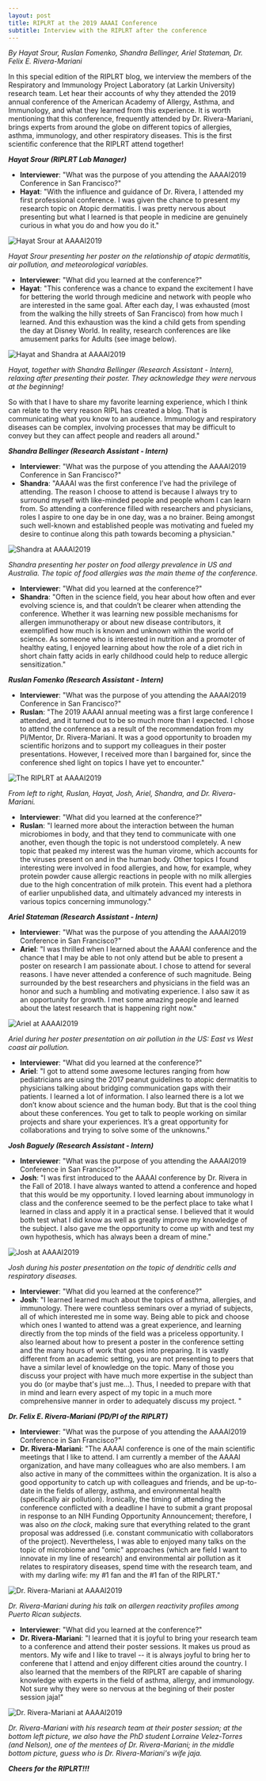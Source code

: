 ```yaml
---
layout: post
title: RIPLRT at the 2019 AAAAI Conference
subtitle: Interview with the RIPLRT after the conference
---
```


*By Hayat Srour, Ruslan Fomenko, Shandra Bellinger, Ariel Stateman, Dr. Felix E. Rivera-Mariani*

In this special edition of the RIPLRT blog, we interview the members of the Respiratory and Immunology Project Laboratory (at Larkin University) research team. Let hear their accounts of why they attended the 2019 annual conference of the American Academy of Allergy, Asthma, and Immunology, and what they learned from this experience. It is worth mentioning that this conference, frequently attended by Dr. Rivera-Mariani, brings experts from around the globe on different topics of allergies, asthma, immunology, and other respiratory diseases. This is the first scientific conference that the RIPLRT attend together! 

***Hayat Srour (RIPLRT Lab Manager)***

- **Interviewer**: "What was the purpose of you attending the AAAAI2019 Conference in San Francisco?" 
- **Hayat**: "With the influence and guidance of Dr. Rivera, I attended my first professional conference. I was given the chance to present my research topic on Atopic dermatitis. I was pretty nervous about presenting but what I learned is that people in medicine are genuinely curious in what you do and how you do it."

<img src="/img/HayatAAAAI9_1.png" alt="Hayat Srour at AAAAI2019" class="inline"/>

*Hayat Srour presenting her poster on the relationship of atopic dermatitis, air pollution, and meteorological variables.*

- **Interviewer**: "What did you learned at the conference?"
- **Hayat**: "This conference was a chance to expand the excitement I have for bettering the world through medicine and network with people who are interested in the same goal. 
After each day, I was exhausted (most from the walking the hilly streets of San Francisco) from how much I learned. And this exhaustion was the kind a child gets from spending the day at Disney World. In reality, research conferences are like amusement parks for Adults (see image below).

<img src="/img/HayatAAAAI9_2.png" alt="Hayat and Shandra at AAAAI2019" class="inline"/>

*Hayat, together with Shandra Bellinger (Research Assistant - Intern), relaxing after presenting their poster. They acknowledge they were nervous at the beginning!*

So with that I have to share my favorite learning experience, which I think can relate to the very reason RIPL has created a blog. That is communicating what you know to an audience. Immunology and respiratory diseases can be complex, involving processes that may be difficult to convey but they can affect people and readers all around." 


***Shandra Bellinger (Research Assistant - Intern)***

- **Interviewer**: "What was the purpose of you attending the AAAAI2019 Conference in San Francisco?" 
- **Shandra**: "AAAAI was the first conference I’ve had the privilege of attending. The reason I choose to attend is because I always try to surround myself with like-minded people and people whom I can learn from. So attending a conference filled with researchers and physicians, roles I aspire to one day be in one day, was a no brainer. Being amongst such well-known and established people was motivating and fueled my desire to continue along this path towards becoming a physician."

<img src="/img/Shandra_AAAAI2019.png" alt="Shandra at AAAAI2019" class="inline"/>

*Shandra presenting her poster on food allergy prevalence in US and Australia. The topic of food allergies was the main theme of the conference.*

- **Interviewer**: "What did you learned at the conference?"
- **Shandra**: "Often in the science field, you hear about how often and ever evolving science is, and that couldn’t be clearer when attending the conference. Whether it was learning new possible mechanisms for allergen immunotherapy or about new disease contributors, it exemplified how much is known and unknown within the world of science. As someone who is interested in nutrition and a promoter of healthy eating, I enjoyed learning about how the role of a diet rich in short chain fatty acids in early childhood could help to reduce allergic sensitization."

***Ruslan Fomenko (Research Assistant - Intern)***

- **Interviewer**: "What was the purpose of you attending the AAAAI2019 Conference in San Francisco?" 
- **Ruslan**: "The 2019 AAAAI annual meeting was a first large conference I attended, and it turned out to be so much more than I expected.  I chose to attend the conference as a result of the recommendation from my PI/Mentor, Dr. Rivera-Mariani. It was a good opportunity to broaden my scientific horizons and to support my colleagues in their poster presentations.  However, I received more than I bargained for, since the conference shed light on topics I have yet to encounter."

<img src="/img/RIPLRT_AAAAI2019.jpg" alt="The RIPLRT at AAAAI2019" class="inline"/>

*From left to right, Ruslan, Hayat, Josh, Ariel, Shandra, and Dr. Rivera-Mariani.*

- **Interviewer**: "What did you learned at the conference?"
- **Ruslan**: "I learned more about the interaction between the human microbiomes in body, and that they tend to communicate with one another, even though the topic is not understood completely.  A new topic that peaked my interest was the human virome, which accounts for the viruses present on and in the human body.  Other topics I found interesting were involved in food allergies, and how, for example, whey protein powder cause allergic reactions in people with no milk allergies due to the high concentration of milk protein.  This event had a plethora of earlier unpublished data, and ultimately advanced my interests in various topics concerning immunology."

***Ariel Stateman (Research Assistant - Intern)***

- **Interviewer**: "What was the purpose of you attending the AAAAI2019 Conference in San Francisco?" 
- **Ariel**: "I was thrilled when I learned about the AAAAI conference and the chance that I may be able to not only attend but be able to present a poster on research I am passionate about. I chose to attend for several reasons. I have never attended a conference of such magnitude. Being surrounded by the best researchers and physicians in the field was an honor and such a humbling and motivating experience. I also saw it as an opportunity for growth. I met some amazing people and learned about the latest research that is happening right now."

<img src="/img/Ariel_AAAAI2019.png" alt="Ariel at AAAAI2019" class="inline"/>

*Ariel during her poster presentation on air pollution in the US: East vs West coast air pollution.*

- **Interviewer**: "What did you learned at the conference?"
- **Ariel**: "I got to attend some awesome lectures ranging from how pediatricians are using the 2017 peanut guidelines to atopic dermatitis to physicians talking about bridging communication gaps with their patients. I learned a lot of information. I also learned there is a lot we don’t know about science and the human body. But that is the cool thing about these conferences. You get to talk to people working on similar projects and share your experiences. It’s a great opportunity for collaborations and trying to solve some of the unknowns."

***Josh Baguely (Research Assistant - Intern)***
- **Interviewer**: "What was the purpose of you attending the AAAAI2019 Conference in San Francisco?" 
- **Josh**: "I was first introduced to the AAAAI conference by Dr. Rivera in the Fall of 2018. I have always wanted to attend a conference and hoped that this would be my opportunity. I loved learning about immunology in class and the conference seemed to be the perfect place to take what I learned in class and apply it in a practical sense. I believed that it would both test what I did know as well as greatly improve my knowledge of the subject. I also gave me the opportunity to come up with and test my own hypothesis, which has always been a dream of mine."

<img src="/img/Josh_AAAAI2019.png" alt="Josh at AAAAI2019" class="inline"/>

*Josh during his poster presentation on the topic of dendritic cells and respiratory diseases.*

- **Interviewer**: "What did you learned at the conference?"
- **Josh**: "I learned learned much about the topics of asthma, allergies, and immunology. There were countless seminars over a myriad of subjects, all of which interested me in some way. Being able to pick and choose which ones I wanted to attend was a great experience, and learning directly from the top minds of the field was a priceless opportunity. I also learned about how to present a poster in the conference setting and the many hours of work that goes into preparing. It is vastly different from an academic setting, you are not presenting to peers that have a similar level of knowledge on the topic. Many of those you discuss your project with have much more expertise in the subject than you do (or maybe that's just me…). Thus, I needed to prepare with that in mind and learn every aspect of my topic in a much more comprehensive manner in order to adequately discuss my project. "

***Dr. Felix E. Rivera-Mariani (PD/PI of the RIPLRT)***

- **Interviewer**: "What was the purpose of you attending the AAAAI2019 Conference in San Francisco?" 
- **Dr. Rivera-Mariani**: "The AAAAI conference is one of the main scientific meetings that I like to attend. I am currently a member of the AAAAI organization, and have many colleagues who are also members. I am also active in many of the committees within the organization. It is also a good opportunity to catch up with colleagues and friends, and be up-to-date in the fields of allergy, asthma, and environmental health (specifically air pollution). Ironically, the timing of attending the conference conflicted with a deadline I have to submit a grant proposal in response to an NIH Funding Opportunity Announcement; therefore, I was also *on the clock*, making sure that everything related to the grant proposal was addressed (i.e. constant communicatio with collaborators of the project). Nevertheless, I was able to enjoyed many talks on the topic of microbiome and "omic" approaches (which are field I want to innovate in my line of research) and environmental air pollution as it relates to respiratory diseases,  spend time with the research team, and with my darling wife: my #1 fan and the #1 fan of the RIPLRT."

<img src="/img/RiveraMariani_AAAAI2019.jpg" alt="Dr. Rivera-Mariani at AAAAI2019" class="inline"/>

*Dr. Rivera-Mariani during his talk on allergen reactivity profiles among Puerto Rican subjects.*

- **Interviewer**: "What did you learned at the conference?"
- **Dr. Rivera-Mariani**: "I learned that it is joyful to bring your research team to a conference and attend their poster sessions. It makes us proud as mentors. My wife and I like to travel -- it is always joyful to bring her to conferene that I attend and enjoy different cities around the country. I also learned that the members of the RIPLRT are capable of sharing knowledge with experts in the field of asthma, allergy, and immunology. Not sure why they were so nervous at the begining of their poster session jaja!"

<img src="/img/Collage_AAAAI2019.png" alt="Dr. Rivera-Mariani at AAAAI2019" class="inline"/>

*Dr. Rivera-Mariani with his research team at their poster session; at the bottom left picture, we also have the PhD student Lorraine Velez-Torres (and Nelson), one of the mentees of Dr. Rivera-Mariani; in the middle bottom picture, guess who is Dr. Rivera-Mariani's wife jaja.*


***Cheers for the RIPLRT!!!***



